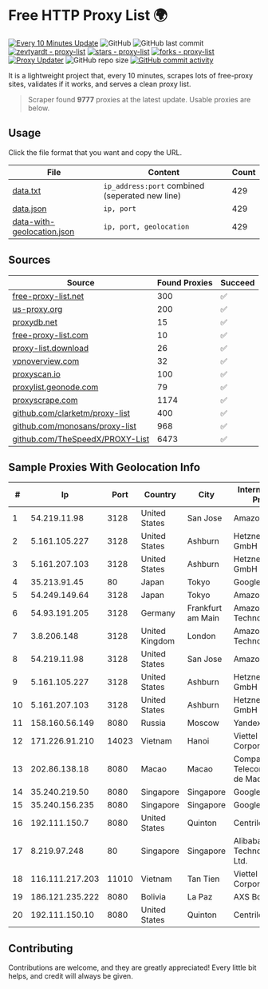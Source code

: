 
# Free HTTP Proxy List 🌍

[![Every 10 Minutes Update](https://github.com/mertguvencli/http-proxy-list/actions/workflows/main.yml/badge.svg?branch=main)](https://github.com/mertguvencli/http-proxy-list/actions/workflows/main.yml)
![GitHub](https://img.shields.io/github/license/mertguvencli/http-proxy-list)
![GitHub last commit](https://img.shields.io/github/last-commit/mertguvencli/http-proxy-list)
[![zevtyardt - proxy-list](https://img.shields.io/static/v1?label=zevtyardt&message=proxy-list&color=blue&logo=github)](https://github.com/zevtyardt/proxy-list "Go to GitHub repo")
[![stars - proxy-list](https://img.shields.io/github/stars/zevtyardt/proxy-list?style=social)](https://github.com/zevtyardt/proxy-list)
[![forks - proxy-list](https://img.shields.io/github/forks/zevtyardt/proxy-list?style=social)](https://github.com/zevtyardt/proxy-list)
[![Proxy Updater](https://github.com/zevtyardt/proxy-list/workflows/Proxy%20Updater/badge.svg)](https://github.com/zevtyardt/proxy-list/actions?query=workflow:"Proxy+Updater")
![GitHub repo size](https://img.shields.io/github/repo-size/zevtyardt/proxy-list)
[![GitHub commit activity](https://img.shields.io/github/commit-activity/m/zevtyardt/proxy-list?logo=commits)](https://github.com/zevtyardt/proxy-list/commits/main)

It is a lightweight project that, every 10 minutes, scrapes lots of free-proxy sites, validates if it works, and serves a clean proxy list.

> Scraper found **9777** proxies at the latest update. Usable proxies are below.

## Usage

Click the file format that you want and copy the URL.

|File|Content|Count|
|----|-------|-----|
|[data.txt](https://raw.githubusercontent.com/mertguvencli/http-proxy-list/main/proxy-list/data.txt)|`ip_address:port` combined (seperated new line)|429|
|[data.json](https://raw.githubusercontent.com/mertguvencli/http-proxy-list/main/proxy-list/data.json)|`ip, port`|429|
|[data-with-geolocation.json](https://raw.githubusercontent.com/mertguvencli/http-proxy-list/main/proxy-list/data-with-geolocation.json)|`ip, port, geolocation`|429|

## Sources

|Source|Found Proxies|Succeed|
|------|-------------|-------|
|[free-proxy-list.net](https://free-proxy-list.net)|300|✅|
|[us-proxy.org](https://www.us-proxy.org)|200|✅|
|[proxydb.net](http://proxydb.net)|15|✅|
|[free-proxy-list.com](https://free-proxy-list.com/?page=&port=&type%5B%5D=http&type%5B%5D=https&up_time=0&search=Search)|10|✅|
|[proxy-list.download](https://www.proxy-list.download/HTTP)|26|✅|
|[vpnoverview.com](https://vpnoverview.com/privacy/anonymous-browsing/free-proxy-servers)|32|✅|
|[proxyscan.io](https://www.proxyscan.io)|100|✅|
|[proxylist.geonode.com](https://proxylist.geonode.com/api/proxy-list?limit=300&page=1&sort_by=lastChecked&sort_type=desc&protocols=http,https)|79|✅|
|[proxyscrape.com](https://api.proxyscrape.com/v2/?request=displayproxies&protocol=http&timeout=10000&country=all&ssl=all&anonymity=all)|1174|✅|
|[github.com/clarketm/proxy-list](https://raw.githubusercontent.com/clarketm/proxy-list/master/proxy-list-raw.txt)|400|✅|
|[github.com/monosans/proxy-list](https://raw.githubusercontent.com/monosans/proxy-list/main/proxies/http.txt)|968|✅|
|[github.com/TheSpeedX/PROXY-List](https://raw.githubusercontent.com/TheSpeedX/PROXY-List/master/http.txt)|6473|✅|


## Sample Proxies With Geolocation Info

|#|Ip|Port|Country|City|Internet Service Provider|
|-|--|----|-------|----|-------------------------|
|1|54.219.11.98|3128|United States|San Jose|Amazon.com, Inc.|
|2|5.161.105.227|3128|United States|Ashburn|Hetzner Online GmbH|
|3|5.161.207.103|3128|United States|Ashburn|Hetzner Online GmbH|
|4|35.213.91.45|80|Japan|Tokyo|Google LLC|
|5|54.249.149.64|3128|Japan|Tokyo|Amazon.com, Inc.|
|6|54.93.191.205|3128|Germany|Frankfurt am Main|Amazon Technologies Inc.|
|7|3.8.206.148|3128|United Kingdom|London|Amazon Technologies Inc.|
|8|54.219.11.98|3128|United States|San Jose|Amazon.com, Inc.|
|9|5.161.105.227|3128|United States|Ashburn|Hetzner Online GmbH|
|10|5.161.207.103|3128|United States|Ashburn|Hetzner Online GmbH|
|11|158.160.56.149|8080|Russia|Moscow|Yandex.Cloud LLC|
|12|171.226.91.210|14023|Vietnam|Hanoi|Viettel Corporation|
|13|202.86.138.18|8080|Macao|Macao|Companhia de Telecomunicacoes de Macau|
|14|35.240.219.50|8080|Singapore|Singapore|Google LLC|
|15|35.240.156.235|8080|Singapore|Singapore|Google LLC|
|16|192.111.150.7|8080|United States|Quinton|Centrilogic|
|17|8.219.97.248|80|Singapore|Singapore|Alibaba (US) Technology Co., Ltd.|
|18|116.111.217.203|11010|Vietnam|Tan Tien|Viettel Corporation|
|19|186.121.235.222|8080|Bolivia|La Paz|AXS Bolivia S. A.|
|20|192.111.150.10|8080|United States|Quinton|Centrilogic|



## Contributing

Contributions are welcome, and they are greatly appreciated! Every
little bit helps, and credit will always be given.

